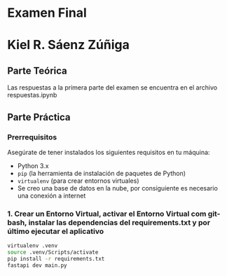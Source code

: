 # Examen Final
# Kiel R. Sáenz Zúñiga

## Parte Teórica 

Las respuestas a la primera parte del examen se encuentra en el archivo respuestas.ipynb


## Parte Práctica 

### Prerrequisitos

Asegúrate de tener instalados los siguientes requisitos en tu máquina:

- Python 3.x
- `pip` (la herramienta de instalación de paquetes de Python)
- `virtualenv` (para crear entornos virtuales)
- Se creo una base de datos en la nube, por consiguiente es necesario una conexión a internet

### 1. Crear un Entorno Virtual, activar el Entorno Virtual com git-bash, instalar las dependencias del requirements.txt y por último ejecutar el aplicativo

```bash
virtualenv .venv
source .venv/Scripts/activate
pip install -r requirements.txt
fastapi dev main.py
```